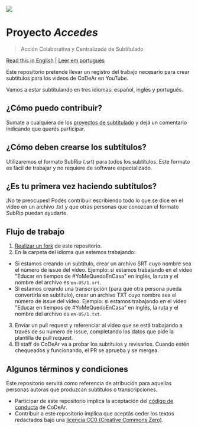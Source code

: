 ![](https://codear.org/images/brand/codear-logo-desktop.svg)

# Proyecto _Accedes_
> Acción Colaborativa y Centralizada de Subtitulado

[Read this in English](README.en.md) |  [Leer em portugués](README.pt.md)

Este repositorio pretende llevar un registro del trabajo necesario para crear subtítulos para los videos de CoDeAr en YouTube.

Vamos a estar subtitulando en tres idiomas: español, inglés y portugués.

## ¿Cómo puedo contribuir?

Sumate a cualquiera de los [proyectos de subtitulado](https://github.com/SomosCodear/Subtitulos/issues?q=is%3Aissue+is%3Aopen+label%3A%22control+de+traducci%C3%B3n%22) y dejá un comentario indicando que querés participar.

## ¿Cómo deben crearse los subtítulos?

Utilizaremos el formato SubRip (.srt) para todos los subtítulos. Este formato es fácil de trabajar y no requiere de software especializado.

## ¿Es tu primera vez haciendo subtítulos?

¡No te preocupes! Podés contribuir escribiendo todo lo que se dice en el vídeo en un archivo .txt y que otras personas que conozcan el formato SubRip puedan ayudarte.

## Flujo de trabajo

1) [Realizar un fork](https://github.com/SomosCodear/Subtitulos/fork) de este repositorio.
2) En la carpeta del idioma que estemos trabajando:
 - Si estamos creando un subtítulo, crear un archivo SRT cuyo nombre sea el número de issue del vídeo. Ejemplo: si estamos trabajando en el video "Educar en tiempos de #YoMeQuedoEnCasa" en inglés, la ruta y el nombre del archivo es `en-US/1.srt`.
 - Si estamos creando una transcripción (para que otra persona pueda convertirla en subtítulo), crear un archivo TXT cuyo nombre sea el número de issue del vídeo.  Ejemplo: si estamos trabajando en el video "Educar en tiempos de #YoMeQuedoEnCasa" en inglés, la ruta y el nombre del archivo es `en-US/1.txt`.
3) Enviar un pull request y referenciar al video que se está trabajando a través de su número de issue, completando los datos que pide la plantilla de pull request.
4) El staff de CoDeAr va a probar los subtítulos y revisarlos. Cuando estén chequeados y funcionando, el PR se aprueba y se mergea.

## Algunos términos y condiciones

Este repositorio servirá como referencia de atribución para aquellas personas autoras que produzcan subtítulos o transcripciones.

- Participar de este repositorio implica la aceptación del [código de conducta](./CODE_OF_CONDUCT.md) de CoDeAr.
- Contribuir a este repositorio implica que aceptás ceder los textos redactados bajo una [licencia CC0 (Creative Commons Zero)](./LICENSE).
